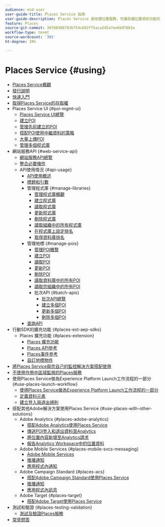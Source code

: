 ```yaml
---
audience: end-user
user-guide-title: Places Service 指南
user-guide-description: Places Service 是地理位置服務，可讓具備位置感知功能的行動應用程式了解位置內容。
feature: Places
source-git-commit: 30f083087936f54c692ff5aca245a7ee6b970b3a
workflow-type: tm+mt
source-wordcount: '301'
ht-degree: 20%

---
```



# Places Service {#using}

+ [Places Service概觀](home.md)
+ [發行說明](release-notes.md)
+ [快速入門](getting-started.md)
+ [取得Places Service的存取權](places-gain-access.md)
+ Places Service UI {#poi-mgmt-ui}
   + [Places Service UI總覽](poi-mgmt-ui/poi-mgmt-ui-overview.md)
   + [建立POI](poi-mgmt-ui/create-a-poi-ui.md)
   + [管理先前建立的POI](poi-mgmt-ui/managing-pois-in-the-places-ui.md)
   + [搭配POI使用中繼資料的策略](poi-mgmt-ui/metadata-with-pois.md)
   + [大量上傳POI](poi-mgmt-ui/bulk-upload-pois.md)
   + [管理多個程式庫](poi-mgmt-ui/manage-libraries-in-the-places-ui.md)
+ 網站服務API {#web-service-api}
   + [網站服務API總覽](web-service-api/places-web-services.md)
   + [整合必要條件](web-service-api/adobe-i-o-integration.md)
   + API使用情況 {#api-usage}
      + [API使用概述](web-service-api/api-usage/api-usage-overview.md)
      + [標題和引數](web-service-api/api-usage/headers-and-parameters.md)
      + 管理程式庫 {#manage-libraries}
         + [管理程式庫概觀](web-service-api/api-usage/manage-libraries/manage-libraries.md)
         + [建立程式庫](web-service-api/api-usage/manage-libraries/create-a-library.md)
         + [讀取程式庫](web-service-api/api-usage/manage-libraries/read-a-library.md)
         + [更新程式庫](web-service-api/api-usage/manage-libraries/update-a-library.md)
         + [刪除程式庫](web-service-api/api-usage/manage-libraries/delete-a-library.md)
         + [讀取組織中的所有程式庫](web-service-api/api-usage/manage-libraries/read-all-libraries-in-your-organization.md)
         + [在程式庫上設定排名](web-service-api/api-usage/manage-libraries/set-a-ran-on-your-libraries.md)
         + [取得資料庫排名](web-service-api/api-usage/manage-libraries/get-a-librarys-rank.md)
      + 管理地標 {#manage-pois}
         + [管理POI概覽](web-service-api/api-usage/manage-pois/manage-pois.md)
         + [建立POI](web-service-api/api-usage/manage-pois/create-a-poi.md)
         + [讀取POI](web-service-api/api-usage/manage-pois/read-a-poi.md)
         + [更新POI](web-service-api/api-usage/manage-pois/update-a-poi.md)
         + [刪除POI](web-service-api/api-usage/manage-pois/delete-a-poi.md)
         + [讀取資料庫中的所有POI](web-service-api/api-usage/manage-pois/read-all-pois-in-a-library.md)
         + [讀取您組織中的所有POI](web-service-api/api-usage/manage-pois/read-all-pois-in-your-organization.md)
         + 批次API {#batch-apis}
            + [批次API總覽](web-service-api/api-usage/manage-pois/batch-apis/batch-apis.md)
            + [建立多個POI](web-service-api/api-usage/manage-pois/batch-apis/create-multiple-pois.md)
            + [更新多個POI](web-service-api/api-usage/manage-pois/batch-apis/update-multiple-pois.md)
            + [刪除多個POI](web-service-api/api-usage/manage-pois/batch-apis/delete-multiple-pois.md)
      + [查詢API](web-service-api/api-usage/query-apis.md)
+ 行動SDK的擴充功能 {#places-ext-aep-sdks}
   + Places 擴充功能 {#places-extension}
      + [Places 擴充功能](places-ext-aep-sdks/places-extension/places-extension.md)
      + [Places API參考](places-ext-aep-sdks/places-extension/places-api-reference.md)
      + [Places事件參考](places-ext-aep-sdks/places-extension/places-event-ref.md)
      + [自訂地標物件](places-ext-aep-sdks/places-extension/cust-places-objects.md)
+ [將Places Service與您自己的監控解決方案搭配使用](using-your-own-monitor.md)
+ [不使用作用中區域監視的Places服務](use-places-without-active-monitoring.md)
+ 使用Places Service做為Experience Platform Launch工作流程的一部分 {#use-places-launch-workflow}
   + [使用Places Service做為Experience Platform Launch工作流程的一部分](use-places-launch-workflow/places-launch-workflow.md)
   + [定義資料元素](use-places-launch-workflow/define-data-elements.md)
   + [建立登入與退出規則](use-places-launch-workflow/create-rule-places-property.md)
+ 搭配其他Adobe解決方案使用Places Service {#use-places-with-other-solutions}
   + Adobe Analytics {#places-adobe-analytics}
      + [搭配Adobe Analytics使用Places Service](use-places-with-other-solutions/places-adobe-analytics/use-places-analytics-overview.md)
      + [傳送POI登入和退出資料至Analytics](use-places-with-other-solutions/places-adobe-analytics/use-places-adobe-analytics.md)
      + [將位置內容新增至Analytics請求](use-places-with-other-solutions/places-adobe-analytics/run-reports-aa-places-data.md)
      + [報告Analytics Workspace中的位置資料](use-places-with-other-solutions/places-adobe-analytics/places-in-workspace.md)
   + Adobe Mobile Services {#places-mobile-svcs-messaging}
      + [Adobe Mobile Services](use-places-with-other-solutions/places-mobile-svcs-for-messaging/use-places-mobie-svcs-messaging.md)
      + [推播通知](use-places-with-other-solutions/places-mobile-svcs-for-messaging/mobile-svcs-messaging-push.md)
      + [應用程式內通知](use-places-with-other-solutions/places-mobile-svcs-for-messaging/mobile-svcs-messaging-inapp.md)
   + Adobe Campaign Standard {#places-acs}
      + [搭配Adobe Campaign Standard使用Places Service](use-places-with-other-solutions/places-acs/places-acs-overview.md)
      + [推播通知](use-places-with-other-solutions/places-acs/places-acs-push-notifications.md)
      + [應用程式內訊息](use-places-with-other-solutions/places-acs/places-acs-in-app-messages.md)
   + Adobe Target {#places-target}
      + [搭配Adobe Target使用Places Service](use-places-with-other-solutions/places-target/places-target.md)
+ 測試和驗證 {#places-testing-validation}
   + [測試及驗證Places服務](places-testing-validation/test-validate-places.md)
+ [常見問答](places-faqs.md)
